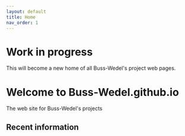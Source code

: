 ```yaml
---
layout: default
title: Home
nav_order: 1
---
```


# Work in progress 
This will become a new home of all Buss-Wedel's project web pages.

# Welcome to Buss-Wedel.github.io 

The web site for Buss-Wedel's projects

## Recent information